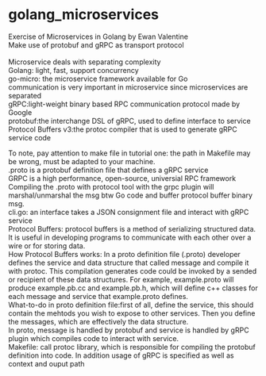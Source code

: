 # golang_microservices
Exercise of Microservices in Golang by Ewan Valentine<br/> 
Make use of protobuf and gRPC as transport protocol<br/>  
Microservice deals with separating complexity<br/> 
Golang: light, fast, support concurrency<br/> 
go-micro: the microservice framework available for Go<br/> 
communication is very important in microservice since microservices are separated<br/> 
gRPC:light-weight binary based RPC communication protocol made by Google<br/> 
protobuf:the interchange DSL of gRPC, used to define interface to service<br/> 
Protocol Buffers v3:the protoc compiler that is used to generate gRPC service code<br/> 

To note, pay attention to make file in tutorial one: the path in Makefile may be wrong, must be adapted to your machine.<br/> 
.proto is a protobuf definition file that defines a gRPC service<br/> 
GRPC is a high performance, open-source, universial RPC framework<br/> 
Compiling the .proto with protocol tool with the grpc plugin will marshal/unmarshal the msg btw Go code and buffer protocol buffer binary msg.<br/> 
cli.go: an interface takes a JSON consignment file and interact with gRPC service<br/> 
Protocol Buffers: protocol buffers is a method of serializing structured data. It is useful in developing programs to communicate with each other over a wire or for storing data.<br/> 
How Protocol Buffers works: In a proto definition file (.proto) developer defines the service and data structure that called message and compile it with protoc. This compilation generates code could be invoked by a sended or recipient of these data structures. For example, example.proto will produce example.pb.cc and example.pb.h, which will define c++ classes for each message and service that example.proto defines.<br/> 
What-to-do in proto definition file:first of all, define the service, this should contain the mehtods you wish to expose to other services. Then you define the messages, which are effectively the data structure.<br/> 
In proto, message is handled by protobuf and service is handled by gRPC plugin which compiles code to interact with service.<br/> 
Makefile: call protoc library, which is responsible for compiling the protobuf definition into code. In addition usage of gRPC is specified as well as context and ouput path <br/> 
 
